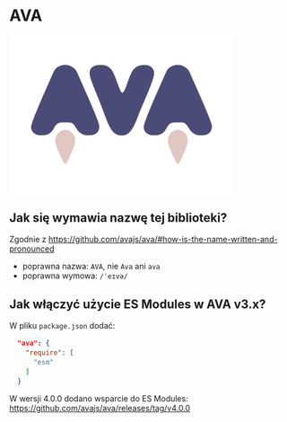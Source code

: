 # AVA

<img src="logo-ava.svg" style="width: 400px">

## Jak się wymawia nazwę tej biblioteki?

Zgodnie z https://github.com/avajs/ava/#how-is-the-name-written-and-pronounced

* poprawna nazwa: `AVA`, nie `Ava` ani `ava`
* poprawna wymowa: `/ˈeɪvə/`

## Jak włączyć użycie ES Modules w AVA v3.x?

W pliku `package.json` dodać:

```json
  "ava": {
    "require": [
      "esm"
    ]
  }
```

W wersji 4.0.0 dodano wsparcie do ES Modules:
https://github.com/avajs/ava/releases/tag/v4.0.0
